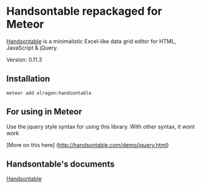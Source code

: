 Handsontable repackaged for Meteor
=========

[Handsontable](http://handsontable.com/) is a minimalistic Excel-like data grid editor for HTML, JavaScript & jQuery.

Version: 0.11.3

## Installation

`meteor add olragon:handsontable`


## For using in Meteor 

Use the jquery style syntax for using this library. With other syntax, it wont work

[More on this here] (http://handsontable.com/demo/jquery.html)


## Handsontable's documents

[Handsontable](http://handsontable.com/)

